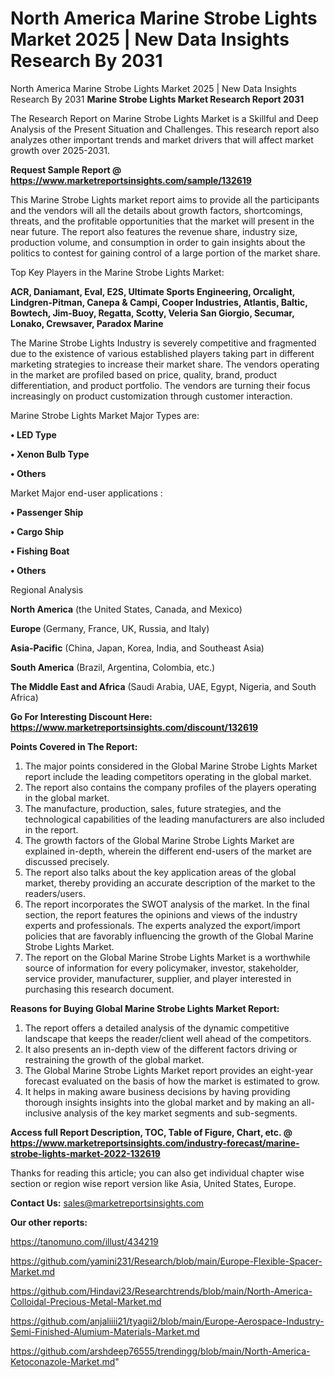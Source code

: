 # North America Marine Strobe Lights Market 2025 | New Data Insights Research By 2031
North America Marine Strobe Lights Market 2025 | New Data Insights Research By 2031
<strong>Marine Strobe Lights Market Research Report 2031</strong>

The Research Report on Marine Strobe Lights Market is a Skillful and Deep Analysis of the Present Situation and Challenges. This research report also analyzes other important trends and market drivers that will affect market growth over 2025-2031.

<strong>Request Sample Report @ <a href=https://www.marketreportsinsights.com/sample/132619>https://www.marketreportsinsights.com/sample/132619</a></strong>

This Marine Strobe Lights market report aims to provide all the participants and the vendors will all the details about growth factors, shortcomings, threats, and the profitable opportunities that the market will present in the near future. The report also features the revenue share, industry size, production volume, and consumption in order to gain insights about the politics to contest for gaining control of a large portion of the market share.

Top Key Players in the Marine Strobe Lights Market:

<strong>ACR, Daniamant, Eval, E2S, Ultimate Sports Engineering, Orcalight, Lindgren-Pitman, Canepa & Campi, Cooper Industries, Atlantis, Baltic, Bowtech, Jim-Buoy, Regatta, Scotty, Veleria San Giorgio, Secumar, Lonako, Crewsaver, Paradox Marine</strong>

The Marine Strobe Lights Industry is severely competitive and fragmented due to the existence of various established players taking part in different marketing strategies to increase their market share. The vendors operating in the market are profiled based on price, quality, brand, product differentiation, and product portfolio. The vendors are turning their focus increasingly on product customization through customer interaction.

Marine Strobe Lights Market Major Types are:

<strong>• LED Type

• Xenon Bulb Type

• Others</strong>

Market Major end-user applications :

<strong>• Passenger Ship

• Cargo Ship

• Fishing Boat

• Others</strong>

Regional Analysis

</u><strong><b>North America</b></strong> (the United States, Canada, and Mexico)

<strong><b>Europe </b></strong>(Germany, France, UK, Russia, and Italy)

<strong><b>Asia-Pacific</b></strong> (China, Japan, Korea, India, and Southeast Asia)

<strong><b>South America</b></strong> (Brazil, Argentina, Colombia, etc.)

<strong><b>The Middle East and Africa</b></strong> (Saudi Arabia, UAE, Egypt, Nigeria, and South Africa)

<strong>Go For Interesting Discount Here: <a href=https://www.marketreportsinsights.com/discount/132619>https://www.marketreportsinsights.com/discount/132619</a></strong>

<strong>Points Covered in The Report:</strong>
<ol>
  <li>The major points considered in the Global Marine Strobe Lights Market report include the leading competitors operating in the global market.</li>
  <li>The report also contains the company profiles of the players operating in the global market.</li>
  <li>The manufacture, production, sales, future strategies, and the technological capabilities of the leading manufacturers are also included in the report.</li>
  <li>The growth factors of the Global Marine Strobe Lights Market are explained in-depth, wherein the different end-users of the market are discussed precisely.</li>
  <li>The report also talks about the key application areas of the global market, thereby providing an accurate description of the market to the readers/users.</li>
  <li>The report incorporates the SWOT analysis of the market. In the final section, the report features the opinions and views of the industry experts and professionals. The experts analyzed the export/import policies that are favorably influencing the growth of the Global Marine Strobe Lights Market.</li>
  <li>The report on the Global Marine Strobe Lights Market is a worthwhile source of information for every policymaker, investor, stakeholder, service provider, manufacturer, supplier, and player interested in purchasing this research document.</li>
</ol>
<strong>Reasons for Buying Global Marine Strobe Lights Market Report:</strong>

<ol>
  <li>The report offers a detailed analysis of the dynamic competitive landscape that keeps the reader/client well ahead of the competitors.</li>
  <li>It also presents an in-depth view of the different factors driving or restraining the growth of the global market.</li>
  <li>The Global Marine Strobe Lights Market report provides an eight-year forecast evaluated on the basis of how the market is estimated to grow.</li>
  <li>It helps in making aware business decisions by having providing thorough insights insights into the global market and by making an all-inclusive analysis of the key market segments and sub-segments.</li>
</ol>
<strong>Access full Report Description, TOC, Table of Figure, Chart, etc. @ <a href=https://www.marketreportsinsights.com/industry-forecast/marine-strobe-lights-market-2022-132619>https://www.marketreportsinsights.com/industry-forecast/marine-strobe-lights-market-2022-132619</a></strong>


Thanks for reading this article; you can also get individual chapter wise section or region wise report version like Asia, United States, Europe.

<strong>Contact Us:</strong>
sales@marketreportsinsights.com

<strong>Our other reports:</strong>

<a href=https://tanomuno.com/illust/434219>https://tanomuno.com/illust/434219</a>

<a href=https://github.com/yamini231/Research/blob/main/Europe-Flexible-Spacer-Market.md>https://github.com/yamini231/Research/blob/main/Europe-Flexible-Spacer-Market.md</a>

<a href=https://github.com/Hindavi23/Researchtrends/blob/main/North-America-Colloidal-Precious-Metal-Market.md>https://github.com/Hindavi23/Researchtrends/blob/main/North-America-Colloidal-Precious-Metal-Market.md</a>

<a href=https://github.com/anjaliiii21/tyagii2/blob/main/Europe-Aerospace-Industry-Semi-Finished-Alumium-Materials-Market.md>https://github.com/anjaliiii21/tyagii2/blob/main/Europe-Aerospace-Industry-Semi-Finished-Alumium-Materials-Market.md</a>

<a href=https://github.com/arshdeep76555/trendingg/blob/main/North-America-Ketoconazole-Market.md>https://github.com/arshdeep76555/trendingg/blob/main/North-America-Ketoconazole-Market.md</a>"
